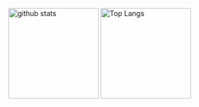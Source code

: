<p align="left"> 
  <img alt="github stats" height="180px" src="https://github-readme-stats.vercel.app/api?username=acd1034&theme=github_dark&show_icons=ture" />
  <img alt="Top Langs" height="180px" src="https://github-readme-stats.vercel.app/api/top-langs/?username=acd1034&theme=github_dark&show_icons=true" />
</p>

<!--
**acd1034/acd1034** is a ✨ _special_ ✨ repository because its `README.md` (this file) appears on your GitHub profile.

Here are some ideas to get you started:

- 🔭 I’m currently working on ...
- 🌱 I’m currently learning ...
- 👯 I’m looking to collaborate on ...
- 🤔 I’m looking for help with ...
- 💬 Ask me about ...
- 📫 How to reach me: ...
- 😄 Pronouns: ...
- ⚡ Fun fact: ...
-->
